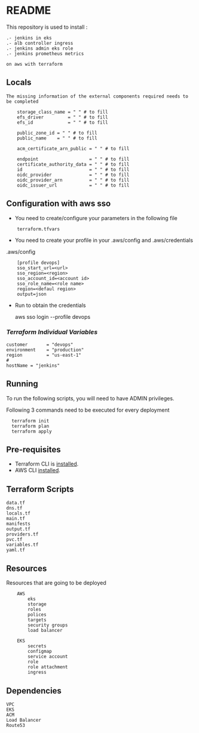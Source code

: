 # README

This repository is used to install :
	
	.- jenkins in eks 
	.- alb controller ingress 
	.- jenkins admin eks role
	.- jenkins prometheus metrics
	
	on aws with terraform

## Locals

	The missing information of the external components required needs to be completed
```
    storage_class_name = " " # to fill 
    efs_driver         = " " # to fill 
    efs_id             = " " # to fill 

    public_zone_id = " " # to fill 
    public_name    = " " # to fill 

    acm_certificate_arn_public = " " # to fill 

    endpoint                   = " " # to fill 
    certificate_authority_data = " " # to fill 
    id                         = " " # to fill 
    oidc_provider              = " " # to fill 
    oidc_provider_arn          = " " # to fill 
    oidc_issuer_url            = " " # to fill 
```

## Configuration with aws sso

  - You need to create/configure your parameters in the following file  
```
    terraform.tfvars
```

  - You need to create your profile in your .aws/config and .aws/credentials

.aws/config  
```
	[profile devops]
	sso_start_url=<url>
	sso_region=<region>
	sso_account_id=<account id>
	sso_role_name=<role name>
	region=<defaul region>
	output=json
```

  - Run to obtain the credentials

  	aws sso login --profile devops

### *Terraform Individual Variables*

```
customer       = "devops"
environment    = "production"
region         = "us-east-1"
#
hostName = "jenkins"
```

## Running

To run the following scripts, you will need to have ADMIN privileges.

  Following 3 commands need to be executed for every deployment
``` 
  terraform init 
  terraform plan 
  terraform apply 
```

## Pre-requisites

- Terraform CLI is [installed](https://learn.hashicorp.com/tutorials/terraform/install-cli).  
- AWS CLI [installed](https://docs.aws.amazon.com/cli/latest/userguide/getting-started-install.html).  

## Terraform Scripts
``` 
data.tf
dns.tf
locals.tf
main.tf
manifests
output.tf
providers.tf
pvc.tf
variables.tf
yaml.tf

``` 

## Resources

Resources that are going to be deployed  
```
	AWS  
		eks
		storage  
		roles  
		polices  
		targets
		security groups  
		load balancer

	EKS
		secrets
		configmap
		service account
		role
		role attachment
		ingress
```

## Dependencies
	
	VPC
	EKS
	ACM
	Load Balancer
	Route53

